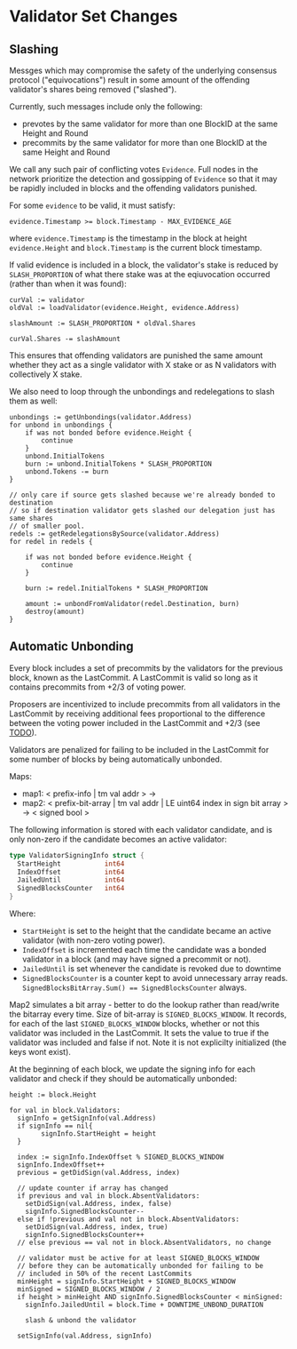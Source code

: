 # Validator Set Changes

## Slashing

Messges which may compromise the safety of the underlying consensus protocol ("equivocations")
result in some amount of the offending validator's shares being removed ("slashed").

Currently, such messages include only the following:

- prevotes by the same validator for more than one BlockID at the same
  Height and Round 
- precommits by the same validator for more than one BlockID at the same
  Height and Round 

We call any such pair of conflicting votes `Evidence`. Full nodes in the network prioritize the 
detection and gossipping of `Evidence` so that it may be rapidly included in blocks and the offending
validators punished.

For some `evidence` to be valid, it must satisfy: 

`evidence.Timestamp >= block.Timestamp - MAX_EVIDENCE_AGE`

where `evidence.Timestamp` is the timestamp in the block at height
`evidence.Height` and `block.Timestamp` is the current block timestamp.

If valid evidence is included in a block, the validator's stake is reduced by `SLASH_PROPORTION` of 
what there stake was at the eqiuvocation occurred (rather than when it was found):

```
curVal := validator
oldVal := loadValidator(evidence.Height, evidence.Address)

slashAmount := SLASH_PROPORTION * oldVal.Shares

curVal.Shares -= slashAmount
```

This ensures that offending validators are punished the same amount whether they
act as a single validator with X stake or as N validators with collectively X
stake.

We also need to loop through the unbondings and redelegations to slash them as
well:

```
unbondings := getUnbondings(validator.Address)
for unbond in unbondings {
    if was not bonded before evidence.Height {
        continue
    }
    unbond.InitialTokens
    burn := unbond.InitialTokens * SLASH_PROPORTION
    unbond.Tokens -= burn
}

// only care if source gets slashed because we're already bonded to destination
// so if destination validator gets slashed our delegation just has same shares
// of smaller pool.
redels := getRedelegationsBySource(validator.Address)
for redel in redels {

    if was not bonded before evidence.Height {
        continue
    }

    burn := redel.InitialTokens * SLASH_PROPORTION

    amount := unbondFromValidator(redel.Destination, burn)
    destroy(amount)
}
```

## Automatic Unbonding

Every block includes a set of precommits by the validators for the previous block, 
known as the LastCommit. A LastCommit is valid so long as it contains precommits from +2/3 of voting power.

Proposers are incentivized to include precommits from all
validators in the LastCommit by receiving additional fees
proportional to the difference between the voting power included in the
LastCommit and +2/3 (see [TODO](https://github.com/cosmos/cosmos-sdk/issues/967)).

Validators are penalized for failing to be included in the LastCommit for some
number of blocks by being automatically unbonded.

Maps:

- map1: < prefix-info | tm val addr > -> <validator signing info>
- map2: < prefix-bit-array | tm val addr | LE uint64 index in sign bit array > -> < signed bool >

The following information is stored with each validator candidate, and is only non-zero if the candidate becomes an active validator:

```go
type ValidatorSigningInfo struct {
  StartHeight           int64
  IndexOffset           int64
  JailedUntil           int64
  SignedBlocksCounter   int64
}

```

Where:
* `StartHeight` is set to the height that the candidate became an active validator (with non-zero voting power).
* `IndexOffset` is incremented each time the candidate was a bonded validator in a block (and may have signed a precommit or not).
* `JailedUntil` is set whenever the candidate is revoked due to downtime
* `SignedBlocksCounter` is a counter kept to avoid unnecessary array reads. `SignedBlocksBitArray.Sum() == SignedBlocksCounter` always.


Map2 simulates a bit array - better to do the lookup rather than read/write the
bitarray every time. Size of bit-array is `SIGNED_BLOCKS_WINDOW`. It records, for each of the last `SIGNED_BLOCKS_WINDOW` blocks,
whether or not this validator was included in the LastCommit. 
It sets the value to true if the validator was included and false if not.
Note it is not explicilty initialized (the keys wont exist).

At the beginning of each block, we update the signing info for each validator and check if they should be automatically unbonded:

```
height := block.Height

for val in block.Validators:
  signInfo = getSignInfo(val.Address)
  if signInfo == nil{
        signInfo.StartHeight = height
  }

  index := signInfo.IndexOffset % SIGNED_BLOCKS_WINDOW
  signInfo.IndexOffset++
  previous = getDidSign(val.Address, index)

  // update counter if array has changed
  if previous and val in block.AbsentValidators:
    setDidSign(val.Address, index, false)
    signInfo.SignedBlocksCounter--
  else if !previous and val not in block.AbsentValidators:
    setDidSign(val.Address, index, true)
    signInfo.SignedBlocksCounter++
  // else previous == val not in block.AbsentValidators, no change

  // validator must be active for at least SIGNED_BLOCKS_WINDOW
  // before they can be automatically unbonded for failing to be 
  // included in 50% of the recent LastCommits
  minHeight = signInfo.StartHeight + SIGNED_BLOCKS_WINDOW
  minSigned = SIGNED_BLOCKS_WINDOW / 2
  if height > minHeight AND signInfo.SignedBlocksCounter < minSigned:
    signInfo.JailedUntil = block.Time + DOWNTIME_UNBOND_DURATION

    slash & unbond the validator

  setSignInfo(val.Address, signInfo)
```
